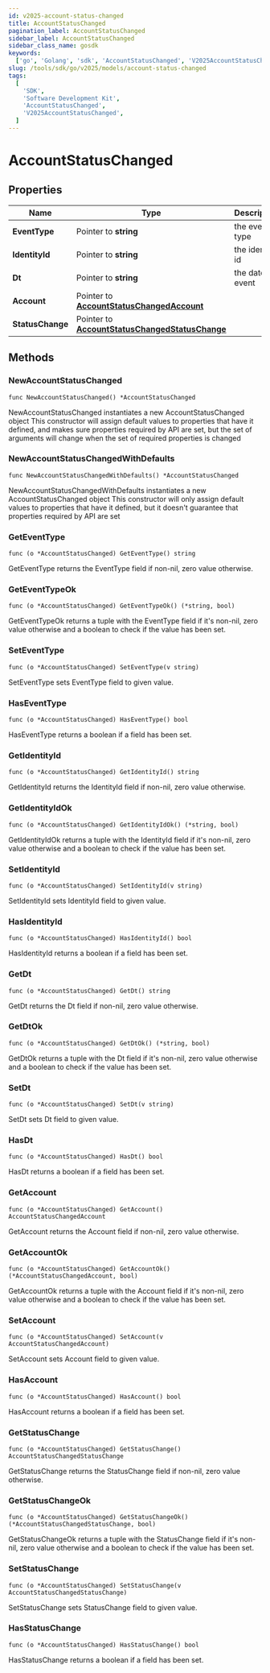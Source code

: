 ```yaml
---
id: v2025-account-status-changed
title: AccountStatusChanged
pagination_label: AccountStatusChanged
sidebar_label: AccountStatusChanged
sidebar_class_name: gosdk
keywords:
  ['go', 'Golang', 'sdk', 'AccountStatusChanged', 'V2025AccountStatusChanged']
slug: /tools/sdk/go/v2025/models/account-status-changed
tags:
  [
    'SDK',
    'Software Development Kit',
    'AccountStatusChanged',
    'V2025AccountStatusChanged',
  ]
---
```


# AccountStatusChanged

## Properties

| Name | Type | Description | Notes |
| --- | --- | --- | --- |
| **EventType** | Pointer to **string** | the event type | [optional] |
| **IdentityId** | Pointer to **string** | the identity id | [optional] |
| **Dt** | Pointer to **string** | the date of event | [optional] |
| **Account** | Pointer to [**AccountStatusChangedAccount**](account-status-changed-account) |  | [optional] |
| **StatusChange** | Pointer to [**AccountStatusChangedStatusChange**](account-status-changed-status-change) |  | [optional] |

## Methods

### NewAccountStatusChanged

`func NewAccountStatusChanged() *AccountStatusChanged`

NewAccountStatusChanged instantiates a new AccountStatusChanged object This constructor will assign default values to properties that have it defined, and makes sure properties required by API are set, but the set of arguments will change when the set of required properties is changed

### NewAccountStatusChangedWithDefaults

`func NewAccountStatusChangedWithDefaults() *AccountStatusChanged`

NewAccountStatusChangedWithDefaults instantiates a new AccountStatusChanged object This constructor will only assign default values to properties that have it defined, but it doesn't guarantee that properties required by API are set

### GetEventType

`func (o *AccountStatusChanged) GetEventType() string`

GetEventType returns the EventType field if non-nil, zero value otherwise.

### GetEventTypeOk

`func (o *AccountStatusChanged) GetEventTypeOk() (*string, bool)`

GetEventTypeOk returns a tuple with the EventType field if it's non-nil, zero value otherwise and a boolean to check if the value has been set.

### SetEventType

`func (o *AccountStatusChanged) SetEventType(v string)`

SetEventType sets EventType field to given value.

### HasEventType

`func (o *AccountStatusChanged) HasEventType() bool`

HasEventType returns a boolean if a field has been set.

### GetIdentityId

`func (o *AccountStatusChanged) GetIdentityId() string`

GetIdentityId returns the IdentityId field if non-nil, zero value otherwise.

### GetIdentityIdOk

`func (o *AccountStatusChanged) GetIdentityIdOk() (*string, bool)`

GetIdentityIdOk returns a tuple with the IdentityId field if it's non-nil, zero value otherwise and a boolean to check if the value has been set.

### SetIdentityId

`func (o *AccountStatusChanged) SetIdentityId(v string)`

SetIdentityId sets IdentityId field to given value.

### HasIdentityId

`func (o *AccountStatusChanged) HasIdentityId() bool`

HasIdentityId returns a boolean if a field has been set.

### GetDt

`func (o *AccountStatusChanged) GetDt() string`

GetDt returns the Dt field if non-nil, zero value otherwise.

### GetDtOk

`func (o *AccountStatusChanged) GetDtOk() (*string, bool)`

GetDtOk returns a tuple with the Dt field if it's non-nil, zero value otherwise and a boolean to check if the value has been set.

### SetDt

`func (o *AccountStatusChanged) SetDt(v string)`

SetDt sets Dt field to given value.

### HasDt

`func (o *AccountStatusChanged) HasDt() bool`

HasDt returns a boolean if a field has been set.

### GetAccount

`func (o *AccountStatusChanged) GetAccount() AccountStatusChangedAccount`

GetAccount returns the Account field if non-nil, zero value otherwise.

### GetAccountOk

`func (o *AccountStatusChanged) GetAccountOk() (*AccountStatusChangedAccount, bool)`

GetAccountOk returns a tuple with the Account field if it's non-nil, zero value otherwise and a boolean to check if the value has been set.

### SetAccount

`func (o *AccountStatusChanged) SetAccount(v AccountStatusChangedAccount)`

SetAccount sets Account field to given value.

### HasAccount

`func (o *AccountStatusChanged) HasAccount() bool`

HasAccount returns a boolean if a field has been set.

### GetStatusChange

`func (o *AccountStatusChanged) GetStatusChange() AccountStatusChangedStatusChange`

GetStatusChange returns the StatusChange field if non-nil, zero value otherwise.

### GetStatusChangeOk

`func (o *AccountStatusChanged) GetStatusChangeOk() (*AccountStatusChangedStatusChange, bool)`

GetStatusChangeOk returns a tuple with the StatusChange field if it's non-nil, zero value otherwise and a boolean to check if the value has been set.

### SetStatusChange

`func (o *AccountStatusChanged) SetStatusChange(v AccountStatusChangedStatusChange)`

SetStatusChange sets StatusChange field to given value.

### HasStatusChange

`func (o *AccountStatusChanged) HasStatusChange() bool`

HasStatusChange returns a boolean if a field has been set.
